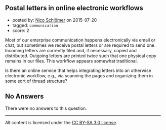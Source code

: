 ## Postal letters in online electronic workflows

- posted by: [Nico Schlömer](https://stackexchange.com/users/144356/nico-schl-mer) on 2015-07-20
- tagged: `communication`
- score: 2

Most of our enterprise communication happens electronically via email or chat, but sometimes we receive postal letters or are required to send one. Incoming letters are currently filed and, if necessary, copied and distributed. Outgoing letters are printed twice such that one physical copy remains in our files. This workflow appears somewhat traditional.

Is there an online service that helps integrating letters into an otherwise electronic workflow, e.g., via scanning the pages and organizing them in some sort of thread structure?

## No Answers

There were no answers to this question.


---

All content is licensed under the [CC BY-SA 3.0 license](https://creativecommons.org/licenses/by-sa/3.0/).
